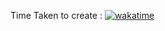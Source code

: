 Time Taken to create : [![wakatime](https://wakatime.com/badge/github/akadeepesh/OnlineResume.svg)](https://wakatime.com/badge/github/akadeepesh/OnlineResume)
